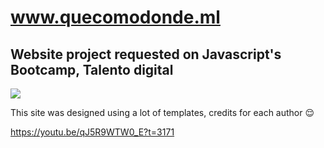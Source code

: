 # www.quecomodonde.ml
##  Website project requested on Javascript's Bootcamp, Talento digital  


[![](https://quecomodonde.netlify.app/img/Logo/Logo%20colores.png)](www.quecomodonde.ml)




This site was designed using a lot of templates, credits for each author :relieved:


https://youtu.be/qJ5R9WTW0_E?t=3171